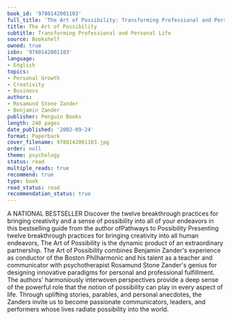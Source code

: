 ```yaml
---
book_id: '9780142001103'
full_title: 'The Art of Possibility: Transforming Professional and Personal Life'
title: The Art of Possibility
subtitle: Transforming Professional and Personal Life
source: Bookshelf
owned: true
isbn: '9780142001103'
language:
- English
topics:
- Personal Growth
- Creativity
- Business
authors:
- Rosamund Stone Zander
- Benjamin Zander
publisher: Penguin Books
length: 240 pages
date_published: '2002-09-24'
format: Paperback
cover_filename: 9780142001103.jpg
order: null
theme: psychology
status: read
multiple_reads: true
recommend: true
type: book
read_status: read
recommendation_status: true
---
```

A NATIONAL BESTSELLER
Discover the twelve breakthrough practices for bringing creativity and a sense of possibility into all of your endeavors in this bestselling guide from the author ofPathways to Possibility
Presenting twelve breakthrough practices for bringing creativity into all human endeavors, The Art of Possibility is the dynamic product of an extraordinary partnership. The Art of Possibility combines Benjamin Zander's experience as conductor of the Boston Philharmonic and his talent as a teacher and communicator with psychotherapist Rosamund Stone Zander's genius for designing innovative paradigms for personal and professional fulfillment. The authors' harmoniously interwoven perspectives provide a deep sense of the powerful role that the notion of possibility can play in every aspect of life. Through uplifting stories, parables, and personal anecdotes, the Zanders invite us to become passionate communicators, leaders, and performers whose lives radiate possibility into the world.
